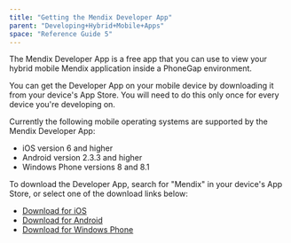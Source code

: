 ```yaml
---
title: "Getting the Mendix Developer App"
parent: "Developing+Hybrid+Mobile+Apps"
space: "Reference Guide 5"
---
```



The Mendix Developer App is a free app that you can use to view your hybrid mobile Mendix application inside a PhoneGap environment.

You can get the Developer App on your mobile device by downloading it from your device's App Store. You will need to do this only once for every device you're developing on.

Currently the following mobile operating systems are supported by the Mendix Developer App:

*   iOS version 6 and higher
*   Android version 2.3.3 and higher
*   Windows Phone versions 8 and 8.1

To download the Developer App, search for "Mendix" in your device's App Store, or select one of the download links below:

*   [Download for iOS](https://itunes.apple.com/us/app/mendix-developer-app/id922423316)
*   [Download for Android](https://play.google.com/store/apps/details?id=com.mendix.MendixDeveloperApp&hl=en)
*   [Download for Windows Phone](http://www.windowsphone.com/en-in/store/app/mendixdeveloperapp/349d987a-dddb-4d1f-91e3-a3715ee0fc0e)
